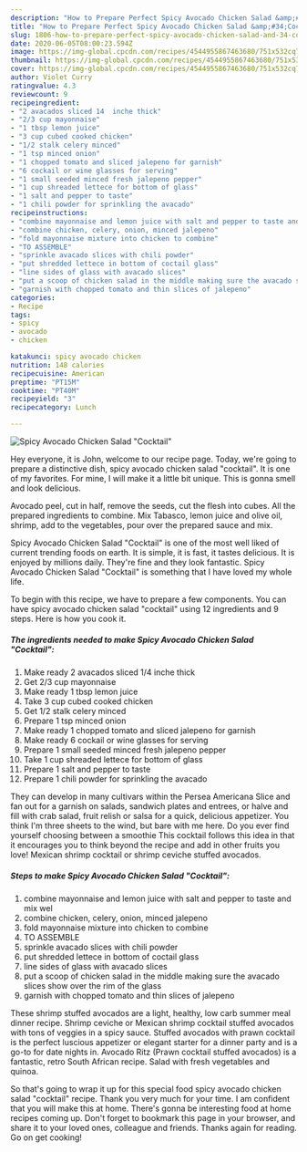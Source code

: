 ```yaml
---
description: "How to Prepare Perfect Spicy Avocado Chicken Salad &amp;#34;Cocktail&amp;#34;"
title: "How to Prepare Perfect Spicy Avocado Chicken Salad &amp;#34;Cocktail&amp;#34;"
slug: 1806-how-to-prepare-perfect-spicy-avocado-chicken-salad-and-34-cocktail-and-34
date: 2020-06-05T08:00:23.594Z
image: https://img-global.cpcdn.com/recipes/4544955867463680/751x532cq70/spicy-avocado-chicken-salad-cocktail-recipe-main-photo.jpg
thumbnail: https://img-global.cpcdn.com/recipes/4544955867463680/751x532cq70/spicy-avocado-chicken-salad-cocktail-recipe-main-photo.jpg
cover: https://img-global.cpcdn.com/recipes/4544955867463680/751x532cq70/spicy-avocado-chicken-salad-cocktail-recipe-main-photo.jpg
author: Violet Curry
ratingvalue: 4.3
reviewcount: 9
recipeingredient:
- "2 avacados sliced 14  inche thick"
- "2/3 cup mayonnaise"
- "1 tbsp lemon juice"
- "3 cup cubed cooked chicken"
- "1/2 stalk celery minced"
- "1 tsp minced onion"
- "1 chopped tomato and sliced jalepeno for garnish"
- "6 cockail or wine glasses for serving"
- "1 small seeded minced fresh jalepeno pepper"
- "1 cup shreaded lettece for bottom of glass"
- "1 salt and pepper to taste"
- "1 chili powder for sprinkling the avacado"
recipeinstructions:
- "combine mayonnaise and lemon juice with salt and pepper to taste and mix wel"
- "combine chicken, celery, onion, minced jalepeno"
- "fold mayonnaise mixture into chicken to combine"
- "TO ASSEMBLE"
- "sprinkle avacado slices with chili powder"
- "put shredded lettece in bottom of coctail glass"
- "line sides of glass with avacado slices"
- "put a scoop of chicken salad in the middle making sure the avacado slices show over the rim of the glass"
- "garnish with chopped tomato and thin slices of jalepeno"
categories:
- Recipe
tags:
- spicy
- avocado
- chicken

katakunci: spicy avocado chicken 
nutrition: 148 calories
recipecuisine: American
preptime: "PT15M"
cooktime: "PT40M"
recipeyield: "3"
recipecategory: Lunch

---
```



![Spicy Avocado Chicken Salad &#34;Cocktail&#34;](https://img-global.cpcdn.com/recipes/4544955867463680/751x532cq70/spicy-avocado-chicken-salad-cocktail-recipe-main-photo.jpg)

Hey everyone, it is John, welcome to our recipe page. Today, we're going to prepare a distinctive dish, spicy avocado chicken salad &#34;cocktail&#34;. It is one of my favorites. For mine, I will make it a little bit unique. This is gonna smell and look delicious.

Avocado peel, cut in half, remove the seeds, cut the flesh into cubes. All the prepared ingredients to combine. Mix Tabasco, lemon juice and olive oil, shrimp, add to the vegetables, pour over the prepared sauce and mix.

Spicy Avocado Chicken Salad &#34;Cocktail&#34; is one of the most well liked of current trending foods on earth. It is simple, it is fast, it tastes delicious. It is enjoyed by millions daily. They're fine and they look fantastic. Spicy Avocado Chicken Salad &#34;Cocktail&#34; is something that I have loved my whole life.


To begin with this recipe, we have to prepare a few components. You can have spicy avocado chicken salad &#34;cocktail&#34; using 12 ingredients and 9 steps. Here is how you cook it.

<!--inarticleads1-->

##### The ingredients needed to make Spicy Avocado Chicken Salad &#34;Cocktail&#34;:

1. Make ready 2 avacados sliced 1/4  inche thick
1. Get 2/3 cup mayonnaise
1. Make ready 1 tbsp lemon juice
1. Take 3 cup cubed cooked chicken
1. Get 1/2 stalk celery minced
1. Prepare 1 tsp minced onion
1. Make ready 1 chopped tomato and sliced jalepeno for garnish
1. Make ready 6 cockail or wine glasses for serving
1. Prepare 1 small seeded minced fresh jalepeno pepper
1. Take 1 cup shreaded lettece for bottom of glass
1. Prepare 1 salt and pepper to taste
1. Prepare 1 chili powder for sprinkling the avacado


They can develop in many cultivars within the Persea Americana Slice and fan out for a garnish on salads, sandwich plates and entrees, or halve and fill with crab salad, fruit relish or salsa for a quick, delicious appetizer. You think I&#39;m three sheets to the wind, but bare with me here. Do you ever find yourself choosing between a smoothie This cocktail follows this idea in that it encourages you to think beyond the recipe and add in other fruits you love! Mexican shrimp cocktail or shrimp ceviche stuffed avocados. 

<!--inarticleads2-->

##### Steps to make Spicy Avocado Chicken Salad &#34;Cocktail&#34;:

1. combine mayonnaise and lemon juice with salt and pepper to taste and mix wel
1. combine chicken, celery, onion, minced jalepeno
1. fold mayonnaise mixture into chicken to combine
1. TO ASSEMBLE
1. sprinkle avacado slices with chili powder
1. put shredded lettece in bottom of coctail glass
1. line sides of glass with avacado slices
1. put a scoop of chicken salad in the middle making sure the avacado slices show over the rim of the glass
1. garnish with chopped tomato and thin slices of jalepeno


These shrimp stuffed avocados are a light, healthy, low carb summer meal dinner recipe. Shrimp ceviche or Mexican shrimp cocktail stuffed avocados with tons of veggies in a spicy sauce. Stuffed avocados with prawn cocktail is the perfect luscious appetizer or elegant starter for a dinner party and is a go-to for date nights in. Avocado Ritz (Prawn cocktail stuffed avocados) is a fantastic, retro South African recipe. Salad with fresh vegetables and quinoa. 

So that's going to wrap it up for this special food spicy avocado chicken salad &#34;cocktail&#34; recipe. Thank you very much for your time. I am confident that you will make this at home. There's gonna be interesting food at home recipes coming up. Don't forget to bookmark this page in your browser, and share it to your loved ones, colleague and friends. Thanks again for reading. Go on get cooking!
